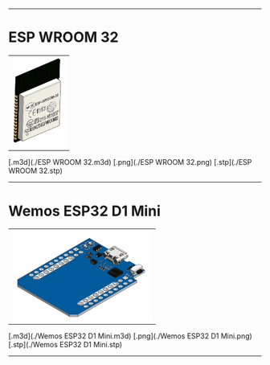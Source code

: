 # 

---

# ESP WROOM 32

<table>
<tr valign="top">
<td><img src="ESP WROOM 32.png" height="180"></td>
</tr>
</table>

[.m3d](./ESP WROOM 32.m3d) [.png](./ESP WROOM 32.png) [.stp](./ESP WROOM 32.stp)

---

# Wemos ESP32 D1 Mini

<table>
<tr valign="top">
<td><img src="Wemos ESP32 D1 Mini.png" height="180"></td>
</tr>
</table>

[.m3d](./Wemos ESP32 D1 Mini.m3d) [.png](./Wemos ESP32 D1 Mini.png) [.stp](./Wemos ESP32 D1 Mini.stp)

---

